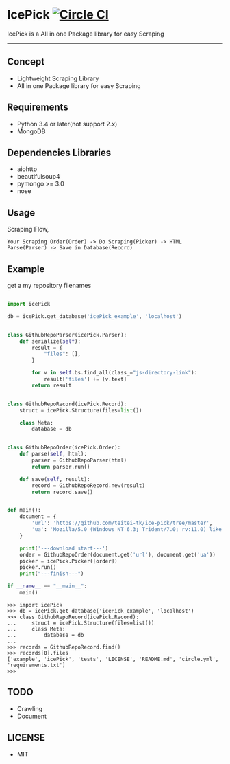 # IcePick [![Circle CI](https://circleci.com/gh/teitei-tk/ice-pick.svg?style=svg)](https://circleci.com/gh/teitei-tk/ice-pick)
IcePick is a All in one Package library for easy Scraping

---

## Concept
* Lightweight Scraping Library 
* All in one Package library for easy Scraping

## Requirements
* Python 3.4 or later(not support 2.x)
* MongoDB

## Dependencies Libraries
* aiohttp
* beautifulsoup4
* pymongo >= 3.0
* nose

## Usage
Scraping Flow, 
```
Your Scraping Order(Order) -> Do Scraping(Picker) -> HTML Parse(Parser) -> Save in Database(Record)
```

## Example
get a my repository filenames

```python

import icePick

db = icePick.get_database('icePick_example', 'localhost')


class GithubRepoParser(icePick.Parser):
    def serialize(self):
        result = {
            "files": [],
        }

        for v in self.bs.find_all(class_="js-directory-link"):
            result['files'] += [v.text]
        return result


class GithubRepoRecord(icePick.Record):
    struct = icePick.Structure(files=list())

    class Meta:
        database = db


class GithubRepoOrder(icePick.Order):
    def parse(self, html):
        parser = GithubRepoParser(html)
        return parser.run()

    def save(self, result):
        record = GithubRepoRecord.new(result)
        return record.save()


def main():
    document = {
        'url': 'https://github.com/teitei-tk/ice-pick/tree/master',
        'ua': 'Mozilla/5.0 (Windows NT 6.3; Trident/7.0; rv:11.0) like Gecko',
    }

    print('---download start---')
    order = GithubRepoOrder(document.get('url'), document.get('ua'))
    picker = icePick.Picker([order])
    picker.run()
    print("---finish---")

if __name__ == "__main__":
    main()
```

```
>>> import icePick
>>> db = icePick.get_database('icePick_example', 'localhost')
>>> class GithubRepoRecord(icePick.Record):
...     struct = icePick.Structure(files=list())
...     class Meta:
...         database = db
...
>>> records = GithubRepoRecord.find()
>>> records[0].files
['example', 'icePick', 'tests', 'LICENSE', 'README.md', 'circle.yml', 'requirements.txt']
>>>
```

## TODO
* Crawling
* Document

## LICENSE
* MIT

